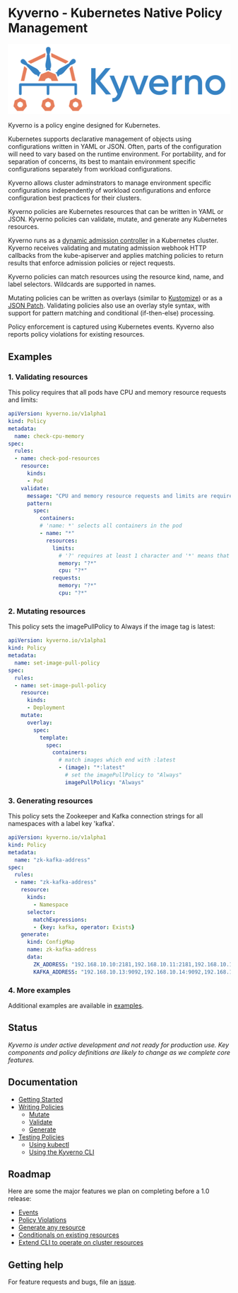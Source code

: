# Kyverno - Kubernetes Native Policy Management

![logo](documentation/images/Kyverno_Horizontal.png)

Kyverno is a policy engine designed for Kubernetes.

Kubernetes supports declarative management of objects using configurations written in YAML or JSON. Often, parts of the configuration will need to vary based on the runtime environment. For portability, and for separation of concerns, its best to mantain environment specific configurations separately from workload configurations.

Kyverno allows cluster adminstrators to manage environment specific configurations independently of workload configurations and enforce configuration best practices for their clusters.

Kyverno policies are Kubernetes resources that can be written in YAML or JSON. Kyverno policies can validate, mutate, and generate any Kubernetes resources. 

Kyverno runs as a [dynamic admission controller](https://kubernetes.io/docs/reference/access-authn-authz/extensible-admission-controllers/) in a Kubernetes cluster. Kyverno receives validating and mutating admission webhook HTTP callbacks from the kube-apiserver and applies matching policies to return results that enforce admission policies or reject requests.

Kyverno policies can match resources using the resource kind, name, and label selectors. Wildcards are supported in names.

Mutating policies can be written as overlays (similar to [Kustomize](https://kubernetes.io/docs/tasks/manage-kubernetes-objects/kustomization/#bases-and-overlays)) or as a [JSON Patch](http://jsonpatch.com/). Validating policies also use an overlay style syntax, with support for pattern matching and conditional (if-then-else) processing. 

Policy enforcement is captured using Kubernetes events. Kyverno also reports policy violations for existing resources.

## Examples

### 1. Validating resources

This policy requires that all pods have CPU and memory resource requests and limits:

````yaml
apiVersion: kyverno.io/v1alpha1
kind: Policy
metadata:
  name: check-cpu-memory
spec:
  rules:
  - name: check-pod-resources
    resource:
      kinds:
      - Pod
    validate:
      message: "CPU and memory resource requests and limits are required"
      pattern:
        spec:
          containers:
          # 'name: *' selects all containers in the pod
          - name: "*"
            resources:
              limits:
                # '?' requires at least 1 character and '*' means that there can be 0 or several characters after a single character marked by ?
                memory: "?*"
                cpu: "?*"
              requests:
                memory: "?*"
                cpu: "?*"
````

### 2. Mutating resources

This policy sets the imagePullPolicy to Always if the image tag is latest:

````yaml
apiVersion: kyverno.io/v1alpha1
kind: Policy
metadata:
  name: set-image-pull-policy
spec:
  rules:
  - name: set-image-pull-policy
    resource:
      kinds:
      - Deployment
    mutate:
      overlay:
        spec:
          template:
            spec:
              containers:
                # match images which end with :latest   
                - (image): "*:latest"
                  # set the imagePullPolicy to "Always"
                  imagePullPolicy: "Always"
````

### 3. Generating resources

This policy sets the Zookeeper and Kafka connection strings for all namespaces with a label key 'kafka'.

````yaml
apiVersion: kyverno.io/v1alpha1
kind: Policy
metadata:
  name: "zk-kafka-address"
spec:
  rules:
  - name: "zk-kafka-address"
    resource:
      kinds:
        - Namespace
      selector:
        matchExpressions:
        - {key: kafka, operator: Exists}
    generate:
      kind: ConfigMap
      name: zk-kafka-address
      data:
        ZK_ADDRESS: "192.168.10.10:2181,192.168.10.11:2181,192.168.10.12:2181"
        KAFKA_ADDRESS: "192.168.10.13:9092,192.168.10.14:9092,192.168.10.15:9092"
````

### 4. More examples

Additional examples are available in [examples](/examples).

## Status

*Kyverno is under active development and not ready for production use.  Key components and policy definitions are likely to change as we complete core features.*


## Documentation

* [Getting Started](documentation/installation.md)
* [Writing Policies](documentation/writing-policies.md)
  * [Mutate](documentation/writing-policies-mutate.md)
  * [Validate](documentation/writing-policies-validate.md)
  * [Generate](documentation/writing-policies-generate.md)
* [Testing Policies](documentation/testing-policies.md)
  * [Using kubectl](documentation/testing-policies.md#Test-using-kubectl)
  * [Using the Kyverno CLI](documentation/testing-policies.md#Test-using-the-Kyverno-CLI)


## Roadmap

Here are some the major features we plan on completing before a 1.0 release:

* [Events](https://github.com/nirmata/kyverno/issues/14)
* [Policy Violations](https://github.com/nirmata/kyverno/issues/24)
* [Generate any resource](https://github.com/nirmata/kyverno/issues/21)
* [Conditionals on existing resources](https://github.com/nirmata/kyverno/issues/57)
* [Extend CLI to operate on cluster resources ](https://github.com/nirmata/kyverno/issues/25)

## Getting help

For feature requests and bugs, file an [issue](https://github.com/nirmata/kyverno/issues).

